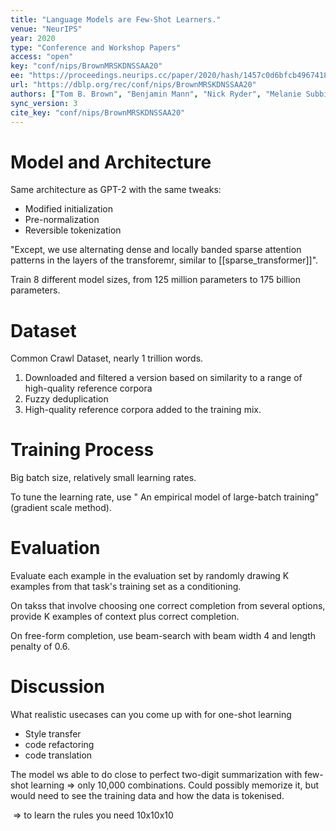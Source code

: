```yaml
---
title: "Language Models are Few-Shot Learners."
venue: "NeurIPS"
year: 2020
type: "Conference and Workshop Papers"
access: "open"
key: "conf/nips/BrownMRSKDNSSAA20"
ee: "https://proceedings.neurips.cc/paper/2020/hash/1457c0d6bfcb4967418bfb8ac142f64a-Abstract.html"
url: "https://dblp.org/rec/conf/nips/BrownMRSKDNSSAA20"
authors: ["Tom B. Brown", "Benjamin Mann", "Nick Ryder", "Melanie Subbiah", "Jared Kaplan", "Prafulla Dhariwal", "Arvind Neelakantan", "Pranav Shyam", "Girish Sastry", "Amanda Askell", "Sandhini Agarwal", "Ariel Herbert-Voss", "Gretchen Krueger", "Tom Henighan", "Rewon Child", "Aditya Ramesh", "Daniel M. Ziegler", "Jeffrey Wu", "Clemens Winter", "Christopher Hesse", "Mark Chen", "Eric Sigler", "Mateusz Litwin", "Scott Gray", "Benjamin Chess", "Jack Clark", "Christopher Berner", "Sam McCandlish", "Alec Radford", "Ilya Sutskever", "Dario Amodei"]
sync_version: 3
cite_key: "conf/nips/BrownMRSKDNSSAA20"
---
```


# Model and Architecture

Same architecture as GPT-2 with the same tweaks:
 - Modified initialization
 - Pre-normalization
 - Reversible tokenization

"Except, we use alternating dense and locally banded sparse attention patterns in the layers of the transforemr, similar to [[sparse_transformer]]".

Train 8 different model sizes, from 125 million parameters to 175 billion parameters.

# Dataset

Common Crawl Dataset, nearly 1 trillion words.

1. Downloaded and filtered a version based on similarity to a range of high-quality reference corpora
2. Fuzzy deduplication
3. High-quality reference corpora added to the training mix.


# Training Process

Big batch size, relatively small learning rates.

To tune the learning rate, use " An empirical model of large-batch training" (gradient scale method).

# Evaluation

Evaluate each example in the evaluation set by randomly drawing K examples from that task's training set as a conditioning.

On takss that involve choosing one correct completion from several options, provide K examples of context plus correct completion.

On free-form completion, use beam-search with beam width 4 and length penalty of 0.6.

# Discussion

What realistic usecases can you come up with for one-shot learning

-   Style transfer
-   code refactoring
-   code translation

The model ws able to do close to perfect two-digit summarization with few-shot learning => only 10,000 combinations. Could possibly memorize it, but would need to see the training data and how the data is tokenised.

 => to learn the rules you need 10x10x10